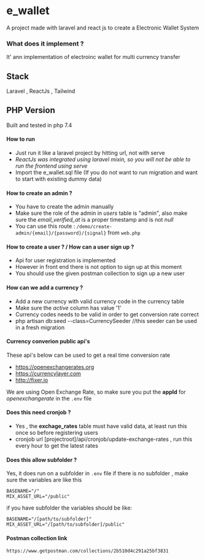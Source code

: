 # e_wallet
 A project made with laravel and react js to create a Electronic Wallet System
### What does it implement ?
 It' ann implementation of electroinc wallet for multi currency transfer
## Stack
Laravel , ReactJs , Tailwind 

## PHP Version 
Built and tested in php 7.4

#### How to run
* Just run it like a laravel project by hitting url, not with serve 
* _ReactJs was integrated using laravel mixin, so you will not be able to run the frontend using serve_ 
* Import the e_wallet.sql file (If you do not want to run migration and want to start with existing dummy data)

#### How to create an admin ?
* You have to create the admin manually
* Make sure the role of the admin in _users_ table is "admin", also make sure the _email_verified_at_ is a proper timestamp and is not _null_  
* You can use this route : ```/demo/create-admin/{email}/{password}/{signal}``` from ```web.php``` 

#### How to create a user ? / How can a user sign up ?
* Api for user registration is implemented
* However in front end there is not option to sign up at this moment
* You should use the given postman collection to sign up a new user

#### How can we add a currency ?
* Add a new currency with valid currency code in the currency table
* Make sure the _active_ column has value '1'
* Currency codes needs to be valid in order to get conversion rate correct
* php artisan db:seed --class=CurrencySeeder //this seeder can be used in a fresh migration

#### Currency converion public api's
These api's below can be used to get a real time conversion rate
* https://openexchangerates.org
* https://currencylayer.com
* http://fixer.io

We are using Open Exchange Rate, so make sure you put the **appId** for _openexchangerate_ in the ```.env``` file

#### Does this need cronjob ?
* Yes , the **exchage_rates** table must have valid data, at least run this once so before registering users
* cronjob url [projectroot]/api/cronjob/update-exchange-rates , run this every hour to get the latest rates

#### Does this allow subfolder ?
Yes, it does run on a subfolder
in ```.env``` file if there is no subfolder , make sure the variables are like this

```
BASENAME="/"
MIX_ASSET_URL="/public"
```

if you have subfolder the variables should be like:

```
BASENAME="/[path/to/subfolder]"
MIX_ASSET_URL="/[path/to/subfolder]/public"
```

#### Postman collection link
```
https://www.getpostman.com/collections/2b510d4c291a25bf3831
```


